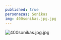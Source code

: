 ```yaml
---
published: true
personazas: Sonikas
img: 400sonikas.jpg.jpg
---
```

![400sonikas.jpg.jpg]({{site.baseurl}}/img/personazai/400sonikas.jpg.jpg)
